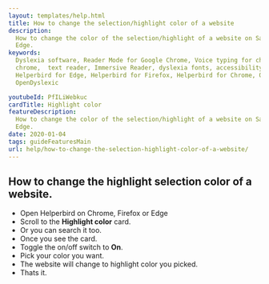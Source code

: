 ```yaml
---
layout: templates/help.html
title: How to change the selection/highlight color of a website
description:
  How to change the color of the selection/highlight of a website on Safrai, Chrome, Firefox or
  Edge.
keywords:
  Dyslexia software, Reader Mode for Google Chrome, Voice typing for chrome, Text to speech for
  chrome,  text reader, Immersive Reader, dyslexia fonts, accessibility software, dyslexia software,
  Helperbird for Edge, Helperbird for Firefox, Helperbird for Chrome, Opendyslexic for Chrome,
  OpenDyslexic

youtubeId: PfILiWebkuc
cardTitle: Highlight color
featureDescription:
  How to change the color of the selection/highlight of a website on Safrai, Chrome, Firefox or
  Edge.
date: 2020-01-04
tags: guideFeaturesMain
url: help/how-to-change-the-selection-highlight-color-of-a-website/
---
```


## How to change the highlight selection color of a website.

- Open Helperbird on Chrome, Firefox or Edge
- Scroll to the **Highlight color** card.
- Or you can search it too.
- Once you see the card.
- Toggle the on/off switch to **On**.
- Pick your color you want.
- The website will change to highlight color you picked.
- Thats it.
